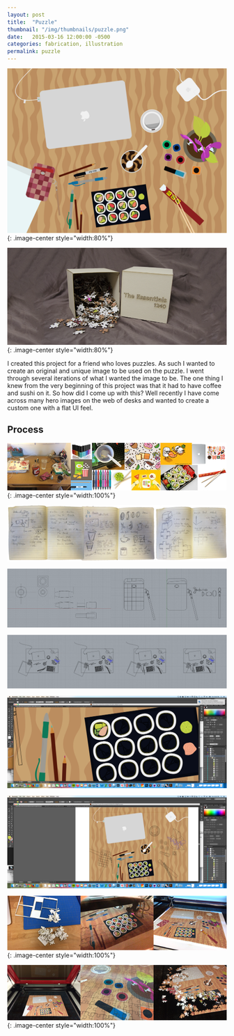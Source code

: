 ```yaml
---
layout: post
title:  "Puzzle"
thumbnail: "/img/thumbnails/puzzle.png"
date:   2015-03-16 12:00:00 -0500
categories: fabrication, illustration
permalink: puzzle
---
```


![Puzzle Image](../img/puzzle/image.png){: .image-center style="width:80%"}

![Puzzle Box](../img/puzzle/box.png){: .image-center style="width:80%"}

I created this project for a friend who loves puzzles. As such I wanted to create an original and unique image to be used on the puzzle. I went through several iterations of what I wanted the image to be. The one thing I knew from the very beginning of this project was that it had to have coffee and sushi on it. So how did I come up with this? Well recently I have come across many hero images on the web of desks and wanted to create a custom one with a flat UI feel.

## Process

![Inspiration](../img/puzzle/inspiration.png){: .image-center style="width:100%"}

![Sketches](../img/puzzle/sketches.png)

![Rhino Line Work](../img/puzzle/rhinoLineWork.png)

![Layout](../img/puzzle/layout.png)

![Colorizing Sushi](../img/puzzle/colorize1.png)

![Colorizing](../img/puzzle/colorize2.png)

![Lasercut](../img/puzzle/lasercut.png){: .image-center style="width:100%"}

![Lasercut 2](../img/puzzle/lasercut2.png){: .image-center style="width:100%"}
